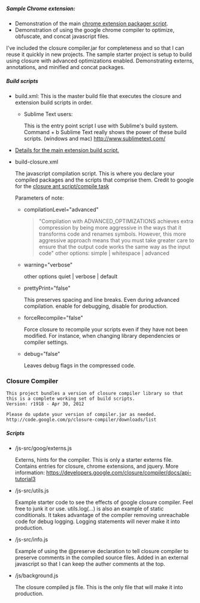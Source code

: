 ##### Sample Chrome extension:


* Demonstration of the main [chrome extension packager script](https://github.com/scarrillo/ChromeExtensionPackage/).
* Demonstration of using the google chrome compiler to optimize, obfuscate, and concat javascript files. 

I've included the closure compiler.jar for completeness and so that I can reuse it quickly in new projects.
The sample starter project is setup to build using closure with advanced optimizations enabled.
Demonstrating externs, annotations, and minified and concat packages.

##### Build scripts
 * build.xml:
    This is the master build file that executes the closure and extension build scripts in order.
    
    - Sublime Text users:
    
        This is the entry point script I use with Sublime's build system. Command + b
        Sublime Text really shows the power of these build scripts. (windows and mac)
        http://www.sublimetext.com/

 * [Details for the main extension build script.](https://github.com/scarrillo/ChromeExtensionPackage/)

 * build-closure.xml

	The javascript compilation script. This is where you declare your compiled packages and the scripts that comprise them.
	Credit to google for the [closure ant script/compile task](http://code.google.com/p/closure-compiler/wiki/BuildingWithAnt)

	Parameters of note:

	- compilationLevel="advanced"

	    > "Compilation with ADVANCED_OPTIMIZATIONS achieves extra compression by being more aggressive in the ways that it transforms code and renames symbols. However, this more aggressive approach means that you must take greater care to ensure that the output code works the same way as the input code"
            other options: simple | whitespace | advanced

	- warning="verbose"

		other options quiet | verbose | default

	- prettyPrint="false"

		This preserves spacing and line breaks. Even during advanced compilation. enable for debugging, disable for production.

	- forceRecompile="false"

		Force closure to recompile your scripts even if they have not been modified. For instance, when changing library dependencies or compiler settings.

	- debug="false"

		Leaves debug flags in the compressed code.


### Closure Compiler
	This project bundles a version of closure compiler library so that this is a complete working set of build scripts.
	Version: r1918 - Apr 30, 2012

	Please do update your version of compiler.jar as needed.
	http://code.google.com/p/closure-compiler/downloads/list

##### Scripts
 * /js-src/goog/externs.js

	Externs, hints for the compiler. This is only a starter externs file. Contains entries for closure, chrome extensions, and jquery.
	More information: https://developers.google.com/closure/compiler/docs/api-tutorial3

 * /js-src/utils.js

	Example starter code to see the effects of google closure compiler. Feel free to junk it or use.
	utils.log(...) is also an example of static conditionals. It takes advantage of the compiler removing unreachable code for debug logging. Logging statements will never make it into production.

 * /js-src/info.js

	Example of using the @preserve declaration to tell closure compiler to preserve comments in the compiled source files. Added in an external javascript so that I can keep the auther comments at the top.

 * /js/background.js

	The closure compiled js file. This is the only file that will make it into production.


